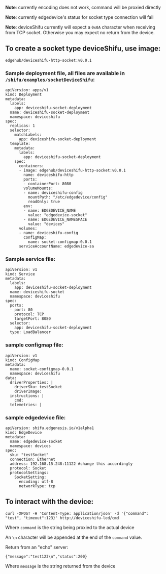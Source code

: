 **Note**: currently encoding does not work, command will be proxied directly

**Note**: currently edgedevice's status for socket type connection will fail

**Note**: deviceShifu currently will expect a `0x0A` character when receiving from TCP socket. Otherwise you may expect no return from the device.

## To create a socket type deviceShifu, use image:

```
edgehub/deviceshifu-http-socket:v0.0.1
```

### Sample deployment file, all files are available in `/shifu/examples/socketDeviceShifu`:

```
apiVersion: apps/v1
kind: Deployment
metadata:
  labels:
    app: deviceshifu-socket-deployment
  name: deviceshifu-socket-deployment
  namespace: deviceshifu
spec:
  replicas: 1
  selector:
    matchLabels:
      app: deviceshifu-socket-deployment
  template:
    metadata:
      labels:
        app: deviceshifu-socket-deployment
    spec:
      containers:
      - image: edgehub/deviceshifu-http-socket:v0.0.1
        name: deviceshifu-http
        ports:
        - containerPort: 8080
        volumeMounts:
        - name: deviceshifu-config
          mountPath: "/etc/edgedevice/config"
          readOnly: true
        env:
        - name: EDGEDEVICE_NAME
          value: "edgedevice-socket"
        - name: EDGEDEVICE_NAMESPACE
          value: "devices"
      volumes:
      - name: deviceshifu-config
        configMap:
          name: socket-configmap-0.0.1
      serviceAccountName: edgedevice-sa
```

### Sample service file:

```
apiVersion: v1
kind: Service
metadata:
  labels:
    app: deviceshifu-socket-deployment
  name: deviceshifu-socket
  namespace: deviceshifu
spec:
  ports:
  - port: 80
    protocol: TCP
    targetPort: 8080
  selector:
    app: deviceshifu-socket-deployment
  type: LoadBalancer
```

### sample configmap file:

```
apiVersion: v1
kind: ConfigMap
metadata:
  name: socket-configmap-0.0.1
  namespace: deviceshifu
data:
  driverProperties: |
    driverSku: testSocket
    driverImage: 
  instructions: |
    cmd:
  telemetries: |
```

### sample edgedevice file:

```
apiVersion: shifu.edgenesis.io/v1alpha1
kind: EdgeDevice
metadata:
  name: edgedevice-socket
  namespace: devices
spec:
  sku: "testSocket" 
  connection: Ethernet
  address: 192.168.15.248:11122 #change this accordingly
  protocol: Socket
  protocolSettings:
    SocketSetting:
      encoding: utf-8
      networkType: tcp
```

## To interact with the device:

```
curl -XPOST -H 'Content-Type: application/json' -d '{"command": "test", "timeout":123}' http://deviceshifu-led/cmd  
```

Where `command` is the string being proxied to the actual device

An `\n` character will be appended at the end of the `command` value.

Return from an "echo" server:

```
{"message":"test123\n","status":200}
```

Where `message` is the string returned from the device
